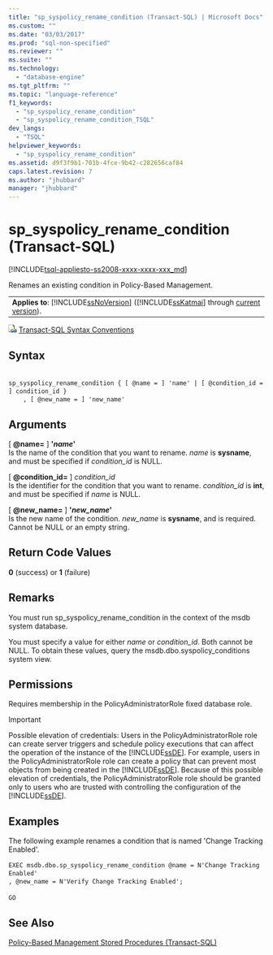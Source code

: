 ```yaml
---
title: "sp_syspolicy_rename_condition (Transact-SQL) | Microsoft Docs"
ms.custom: ""
ms.date: "03/03/2017"
ms.prod: "sql-non-specified"
ms.reviewer: ""
ms.suite: ""
ms.technology: 
  - "database-engine"
ms.tgt_pltfrm: ""
ms.topic: "language-reference"
f1_keywords: 
  - "sp_syspolicy_rename_condition"
  - "sp_syspolicy_rename_condition_TSQL"
dev_langs: 
  - "TSQL"
helpviewer_keywords: 
  - "sp_syspolicy_rename_condition"
ms.assetid: d9f3f9b1-701b-4fce-9b42-c282656caf84
caps.latest.revision: 7
ms.author: "jhubbard"
manager: "jhubbard"
---
```

# sp_syspolicy_rename_condition (Transact-SQL)
[!INCLUDE[tsql-appliesto-ss2008-xxxx-xxxx-xxx_md](../../../a9retired/includes/tsql-appliesto-ss2008-xxxx-xxxx-xxx-md.md)]

  Renames an existing condition in Policy-Based Management.  
  
||  
|-|  
|**Applies to**: [!INCLUDE[ssNoVersion](../../../a9notintoc/includes/ssnoversion-md.md)] ([!INCLUDE[ssKatmai](../../../a9notintoc/includes/sskatmai-md.md)] through [current version](http://go.microsoft.com/fwlink/p/?LinkId=299658)).|  
  
 ![Topic link icon](../../../a9notintoc/media/topic-link.gif "Topic link icon") [Transact-SQL Syntax Conventions](../../../t-sql/language-elements/transact-sql-syntax-conventions-transact-sql.md)  
  
## Syntax  
  
```  
  
sp_syspolicy_rename_condition { [ @name = ] 'name' | [ @condition_id = ] condition_id }  
    , [ @new_name = ] 'new_name'  
```  
  
## Arguments  
 [ **@name=** ] **'***name***'**  
 Is the name of the condition that you want to rename. *name* is **sysname**, and must be specified if *condition_id* is NULL.  
  
 [ **@condition_id=** ] *condition_id*  
 Is the identifier for the condition that you want to rename. *condition_id* is **int**, and must be specified if *name* is NULL.  
  
 [ **@new_name=** ] **'***new_name***'**  
 Is the new name of the condition. *new_name* is **sysname**, and is required. Cannot be NULL or an empty string.  
  
## Return Code Values  
 **0** (success) or **1** (failure)  
  
## Remarks  
 You must run sp_syspolicy_rename_condition in the context of the msdb system database.  
  
 You must specify a value for either *name* or *condition_id*. Both cannot be NULL. To obtain these values, query the msdb.dbo.syspolicy_conditions system view.  
  
## Permissions  
 Requires membership in the PolicyAdministratorRole fixed database role.  
  
> [!IMPORTANT]  
>  Possible elevation of credentials: Users in the PolicyAdministratorRole role can create server triggers and schedule policy executions that can affect the operation of the instance of the [!INCLUDE[ssDE](../../../a9notintoc/includes/ssde-md.md)]. For example, users in the PolicyAdministratorRole role can create a policy that can prevent most objects from being created in the [!INCLUDE[ssDE](../../../a9notintoc/includes/ssde-md.md)]. Because of this possible elevation of credentials, the PolicyAdministratorRole role should be granted only to users who are trusted with controlling the configuration of the [!INCLUDE[ssDE](../../../a9notintoc/includes/ssde-md.md)].  
  
## Examples  
 The following example renames a condition that is named 'Change Tracking Enabled'.  
  
```  
EXEC msdb.dbo.sp_syspolicy_rename_condition @name = N'Change Tracking Enabled'  
, @new_name = N'Verify Change Tracking Enabled';  
  
GO  
```  
  
## See Also  
 [Policy-Based Management Stored Procedures &#40;Transact-SQL&#41;](../../../relational-databases/reference/system-stored-procedures/policy-based-management-stored-procedures-transact-sql.md)  
  
  